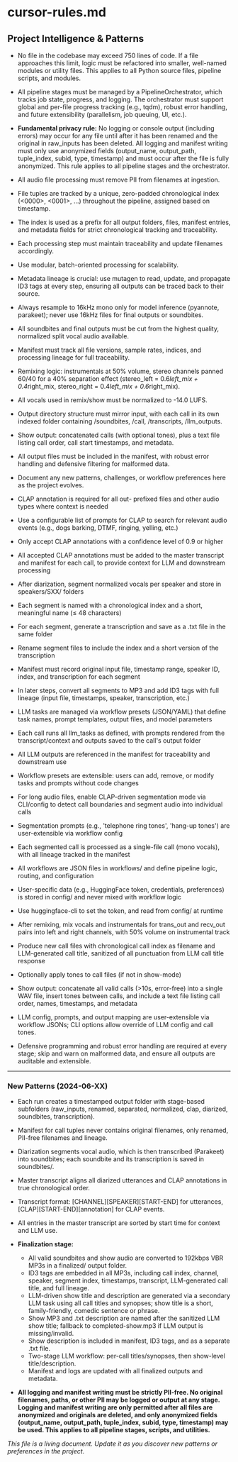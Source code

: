 # cursor-rules.md

## Project Intelligence & Patterns

- No file in the codebase may exceed 750 lines of code. If a file approaches this limit, logic must be refactored into smaller, well-named modules or utility files. This applies to all Python source files, pipeline scripts, and modules.

- All pipeline stages must be managed by a PipelineOrchestrator, which tracks job state, progress, and logging. The orchestrator must support global and per-file progress tracking (e.g., tqdm), robust error handling, and future extensibility (parallelism, job queuing, UI, etc.).

- **Fundamental privacy rule:** No logging or console output (including errors) may occur for any file until after it has been renamed and the original in raw_inputs has been deleted. All logging and manifest writing must only use anonymized fields (output_name, output_path, tuple_index, subid, type, timestamp) and must occur after the file is fully anonymized. This rule applies to all pipeline stages and the orchestrator.

- All audio file processing must remove PII from filenames at ingestion.
- File tuples are tracked by a unique, zero-padded chronological index (<0000>, <0001>, ...) throughout the pipeline, assigned based on timestamp.
- The index is used as a prefix for all output folders, files, manifest entries, and metadata fields for strict chronological tracking and traceability.
- Each processing step must maintain traceability and update filenames accordingly.
- Use modular, batch-oriented processing for scalability.
- Metadata lineage is crucial: use mutagen to read, update, and propagate ID3 tags at every step, ensuring all outputs can be traced back to their source.
- Always resample to 16kHz mono only for model inference (pyannote, parakeet); never use 16kHz files for final outputs or soundbites.
- All soundbites and final outputs must be cut from the highest quality, normalized split vocal audio available.
- Manifest must track all file versions, sample rates, indices, and processing lineage for full traceability.
- Remixing logic: instrumentals at 50% volume, stereo channels panned 60/40 for a 40% separation effect (stereo_left = 0.6*left_mix + 0.4*right_mix, stereo_right = 0.4*left_mix + 0.6*right_mix).
- All vocals used in remix/show must be normalized to -14.0 LUFS.
- Output directory structure must mirror input, with each call in its own indexed folder containing /soundbites, /call, /transcripts, /llm_outputs.
- Show output: concatenated calls (with optional tones), plus a text file listing call order, call start timestamps, and metadata.
- All output files must be included in the manifest, with robust error handling and defensive filtering for malformed data.
- Document any new patterns, challenges, or workflow preferences here as the project evolves.
- CLAP annotation is required for all out- prefixed files and other audio types where context is needed
- Use a configurable list of prompts for CLAP to search for relevant audio events (e.g., dogs barking, DTMF, ringing, yelling, etc.)
- Only accept CLAP annotations with a confidence level of 0.9 or higher
- All accepted CLAP annotations must be added to the master transcript and manifest for each call, to provide context for LLM and downstream processing
- After diarization, segment normalized vocals per speaker and store in speakers/SXX/ folders
- Each segment is named with a chronological index and a short, meaningful name (≤ 48 characters)
- For each segment, generate a transcription and save as a .txt file in the same folder
- Rename segment files to include the index and a short version of the transcription
- Manifest must record original input file, timestamp range, speaker ID, index, and transcription for each segment
- In later steps, convert all segments to MP3 and add ID3 tags with full lineage (input file, timestamps, speaker, transcription, etc.)
- LLM tasks are managed via workflow presets (JSON/YAML) that define task names, prompt templates, output files, and model parameters
- Each call runs all llm_tasks as defined, with prompts rendered from the transcript/context and outputs saved to the call's output folder
- All LLM outputs are referenced in the manifest for traceability and downstream use
- Workflow presets are extensible: users can add, remove, or modify tasks and prompts without code changes
- For long audio files, enable CLAP-driven segmentation mode via CLI/config to detect call boundaries and segment audio into individual calls
- Segmentation prompts (e.g., 'telephone ring tones', 'hang-up tones') are user-extensible via workflow config
- Each segmented call is processed as a single-file call (mono vocals), with all lineage tracked in the manifest
- All workflows are JSON files in workflows/ and define pipeline logic, routing, and configuration
- User-specific data (e.g., HuggingFace token, credentials, preferences) is stored in config/ and never mixed with workflow logic
- Use huggingface-cli to set the token, and read from config/ at runtime
- After remixing, mix vocals and instrumentals for trans_out and recv_out pairs into left and right channels, with 50% volume on instrumental track
- Produce new call files with chronological call index as filename and LLM-generated call title, sanitized of all punctuation from LLM call title response
- Optionally apply tones to call files (if not in show-mode)
- Show output: concatenate all valid calls (>10s, error-free) into a single WAV file, insert tones between calls, and include a text file listing call order, names, timestamps, and metadata
- LLM config, prompts, and output mapping are user-extensible via workflow JSONs; CLI options allow override of LLM config and call tones.
- Defensive programming and robust error handling are required at every stage; skip and warn on malformed data, and ensure all outputs are auditable and extensible.

---

### New Patterns (2024-06-XX)
- Each run creates a timestamped output folder with stage-based subfolders (raw_inputs, renamed, separated, normalized, clap, diarized, soundbites, transcription).
- Manifest for call tuples never contains original filenames, only renamed, PII-free filenames and lineage.
- Diarization segments vocal audio, which is then transcribed (Parakeet) into soundbites; each soundbite and its transcription is saved in soundbites/.
- Master transcript aligns all diarized utterances and CLAP annotations in true chronological order.
- Transcript format: [CHANNEL][SPEAKER][START-END] for utterances, [CLAP][START-END][annotation] for CLAP events.
- All entries in the master transcript are sorted by start time for context and LLM use.
- **Finalization stage:**
  - All valid soundbites and show audio are converted to 192kbps VBR MP3s in a finalized/ output folder.
  - ID3 tags are embedded in all MP3s, including call index, channel, speaker, segment index, timestamps, transcript, LLM-generated call title, and full lineage.
  - LLM-driven show title and description are generated via a secondary LLM task using all call titles and synopses; show title is a short, family-friendly, comedic sentence or phrase.
  - Show MP3 and .txt description are named after the sanitized LLM show title; fallback to completed-show.mp3 if LLM output is missing/invalid.
  - Show description is included in manifest, ID3 tags, and as a separate .txt file.
  - Two-stage LLM workflow: per-call titles/synopses, then show-level title/description.
  - Manifest and logs are updated with all finalized outputs and metadata.

- **All logging and manifest writing must be strictly PII-free. No original filenames, paths, or other PII may be logged or output at any stage. Logging and manifest writing are only permitted after all files are anonymized and originals are deleted, and only anonymized fields (output_name, output_path, tuple_index, subid, type, timestamp) may be used. This applies to all pipeline stages, scripts, and utilities.**

_This file is a living document. Update it as you discover new patterns or preferences in the project._ 